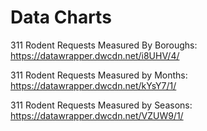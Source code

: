 # Data Charts
311 Rodent Requests Measured By Boroughs: 
https://datawrapper.dwcdn.net/i8UHV/4/


311 Rodent Requests Measured by Months:
https://datawrapper.dwcdn.net/kYsY7/1/


311 Rodent Requests Measured by Seasons:
https://datawrapper.dwcdn.net/VZUW9/1/
